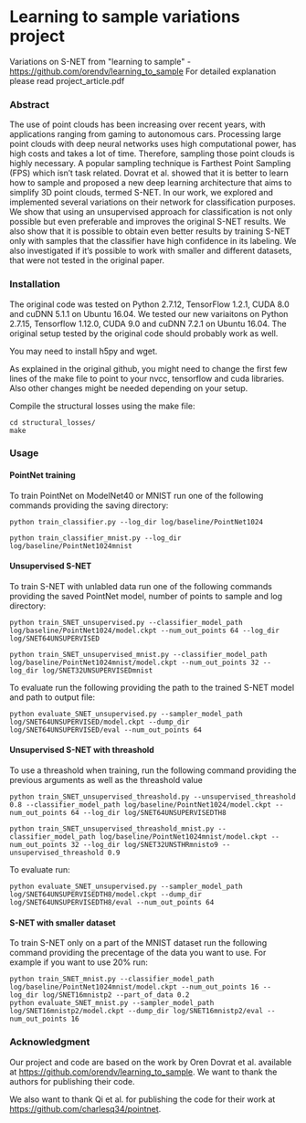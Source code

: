 # Learning to sample variations project

Variations on S-NET from "learning to sample" - https://github.com/orendv/learning_to_sample
For detailed explanation please read project_article.pdf 

### Abstract
The use of point clouds has been increasing over recent years, with applications ranging from gaming
to autonomous cars. Processing large point clouds with deep neural networks uses high computational
power, has high costs and takes a lot of time. Therefore, sampling those point clouds is highly
necessary. A popular sampling technique is Farthest Point Sampling (FPS) which isn’t task related.
Dovrat et al. showed that it is better to learn how to sample and proposed a new deep learning
architecture that aims to simplify 3D point clouds, termed S-NET.
In our work, we explored and implemented several variations on their network for classification
purposes. We show that using an unsupervised approach for classification is not only possible but
even preferable and improves the original S-NET results. We also show that it is possible to obtain
even better results by training S-NET only with samples that the classifier have high confidence in its
labeling. We also investigated if it’s possible to work with smaller and different datasets, that were
not tested in the original paper.

### Installation

The original code was tested on Python 2.7.12, TensorFlow 1.2.1, CUDA 8.0 and cuDNN 5.1.1 on Ubuntu 16.04.
We tested our new variaitons on Python 2.7.15, Tensorflow 1.12.0, CUDA 9.0 and cuDNN 7.2.1 on Ubuntu 16.04.
The original setup tested by the original code should probably work as well.


You may need to install h5py and wget.

As explained in the original github, you might need to change the first few lines of the make file to point to your nvcc, tensorflow and cuda libraries. Also other changes might be needed depending on your setup.

Compile the structural losses using the make file:

```
cd structural_losses/
make
```





### Usage

#### PointNet training

To train PointNet on ModelNet40 or MNIST run one of the following commands providing the saving directory:

```
python train_classifier.py --log_dir log/baseline/PointNet1024

python train_classifier_mnist.py --log_dir log/baseline/PointNet1024mnist
```

#### Unsupervised S-NET

To train S-NET with unlabled data run one of the following commands providing the saved PointNet model, number of points to sample and log directory:

```
python train_SNET_unsupervised.py --classifier_model_path log/baseline/PointNet1024/model.ckpt --num_out_points 64 --log_dir log/SNET64UNSUPERVISED

python train_SNET_unsupervised_mnist.py --classifier_model_path log/baseline/PointNet1024mnist/model.ckpt --num_out_points 32 --log_dir log/SNET32UNSUPERVISEDmnist
```

To evaluate run the following providing the path to the trained S-NET model and path to output file:

```
python evaluate_SNET_unsupervised.py --sampler_model_path log/SNET64UNSUPERVISED/model.ckpt --dump_dir log/SNET64UNSUPERVISED/eval --num_out_points 64
```


#### Unsupervised S-NET with threashold

To use a threashold when training, run the following command providing the previous arguments as well as the threashold value

```
python train_SNET_unsupervised_threashold.py --unsupervised_threashold 0.8 --classifier_model_path log/baseline/PointNet1024/model.ckpt --num_out_points 64 --log_dir log/SNET64UNSUPERVISEDTH8

python train_SNET_unsupervised_threashold_mnist.py --classifier_model_path log/baseline/PointNet1024mnist/model.ckpt --num_out_points 32 --log_dir log/SNET32UNSTHRmnisto9 --unsupervised_threashold 0.9
```

To evaluate run:

```
python evaluate_SNET_unsupervised.py --sampler_model_path log/SNET64UNSUPERVISEDTH8/model.ckpt --dump_dir log/SNET64UNSUPERVISEDTH8/eval --num_out_points 64
```


#### S-NET with smaller dataset

To train S-NET only on a part of the MNIST dataset run the following command providing the precentage of the data you want to use. For example if you want to use 20% run:

```
python train_SNET_mnist.py --classifier_model_path log/baseline/PointNet1024mnist/model.ckpt --num_out_points 16 --log_dir log/SNET16mnistp2 --part_of_data 0.2
python evaluate_SNET_mnist.py --sampler_model_path log/SNET16mnistp2/model.ckpt --dump_dir log/SNET16mnistp2/eval --num_out_points 16
```

### Acknowledgment

Our project and code are based on the work by Oren Dovrat et al. available at https://github.com/orendv/learning_to_sample.
We want to thank the authors for publishing their code.

We also want to thank Qi et al. for publishing the code for their work at https://github.com/charlesq34/pointnet.

